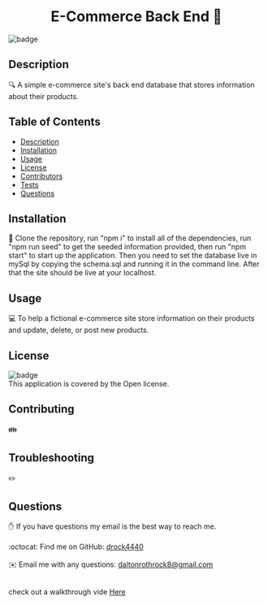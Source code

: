 <h1 align="center">E-Commerce Back End 👋</h1>

![badge](https://img.shields.io/badge/license-Open-brightgreen)<br />
## Description
🔍 A simple e-commerce site's back end database that stores information about their products.
## Table of Contents
- [Description](#description)
- [Installation](#installation)
- [Usage](#usage)
- [License](#license)
- [Contributors](#contributors)
- [Tests](#tests)
- [Questions](#questions)
## Installation
💾 Clone the repository, run "npm i" to install all of the dependencies, run "npm run seed" to get the seeded information provided, then run "npm start" to start up the application. Then you need to set the database live in mySql by copying the schema.sql and running it in the command line. After that the site should be live at your localhost.
## Usage
💻 To help a fictional e-commerce site store information on their products and update, delete, or post new products. 
## License
![badge](https://img.shields.io/badge/license-Open-brightgreen)
<br />
This application is covered by the Open license. 
## Contributing
👪 
## Troubleshooting
✏️ 
## Questions
✋ If you have questions my email is the best way to reach me. <br />
<br />
:octocat: Find me on GitHub: [drock4440](https://github.com/drock4440)<br />
<br />
✉️ Email me with any questions: daltonrothrock8@gmail.com<br /><br />

check out a walkthrough vide [Here](https://vimeo.com/581987595/343cdcb570)